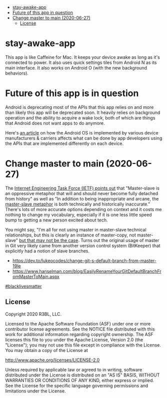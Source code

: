 <!-- START doctoc generated TOC please keep comment here to allow auto update -->
<!-- DON'T EDIT THIS SECTION, INSTEAD RE-RUN doctoc TO UPDATE -->

- [stay-awake-app](#stay-awake-app)
- [Future of this app in question](#future-of-this-app-in-question)
- [Change master to main (2020-06-27)](#change-master-to-main-2020-06-27)
  - [License](#license)

<!-- END doctoc generated TOC please keep comment here to allow auto update -->

# stay-awake-app

This app is like Caffeine for Mac. It keeps your device awake as long as it's connected to power. It also uses quick
settings tiles from Android N as its main interface. It also works on Android O (with the new background behaviors).

# Future of this app is in question

Android is deprecating most of the APIs that this app relies on and more than likely this app will be deprecated soon.
It heavily relies on background operation and the ability to acquire a wake lock, both of which are things that Android
does not want apps to do anymore.

Here's [an article](https://medium.com/nala-money/the-bifurcation-of-android-6fa1cced074d) on how the Android OS is
implemented by various device manufacturers & carriers affects what can be done by app developers using the APIs that
are implemented differently on each device.

# Change master to main (2020-06-27)

The
[Internet Engineering Task Force (IETF) points out](https://tools.ietf.org/id/draft-knodel-terminology-00.html#rfc.section.1.1.1)
that "Master-slave is an oppressive metaphor that will and should never become fully detached from history" as well as
"In addition to being inappropriate and arcane, the
[master-slave metaphor](https://github.com/bitkeeper-scm/bitkeeper/blob/master/doc/HOWTO.ask?WT.mc_id=-blog-scottha#L231-L232)
is both technically and historically inaccurate." There's lots of more accurate options depending on context and it
costs me nothing to change my vocabulary, especially if it is one less little speed bump to getting a new person excited
about tech.

You might say, "I'm all for not using master in master-slave technical relationships, but this is clearly an instance of
master-copy, not master-slave"
[but that may not be the case](https://mail.gnome.org/archives/desktop-devel-list/2019-May/msg00066.html). Turns out the
original usage of master in Git very likely came from another version control system (BitKeeper) that explicitly had a
notion of slave branches.

- https://dev.to/lukeocodes/change-git-s-default-branch-from-master-19le
- https://www.hanselman.com/blog/EasilyRenameYourGitDefaultBranchFromMasterToMain.aspx

[#blacklivesmatter](https://blacklivesmatter.com/)

## License

Copyright 2020 R3BL, LLC.

Licensed to the Apache Software Foundation (ASF) under one or more contributor license agreements. See the NOTICE file
distributed with this work for additional information regarding copyright ownership. The ASF licenses this file to you
under the Apache License, Version 2.0 (the "License"); you may not use this file except in compliance with the License.
You may obtain a copy of the License at

http://www.apache.org/licenses/LICENSE-2.0

Unless required by applicable law or agreed to in writing, software distributed under the License is distributed on an
"AS IS" BASIS, WITHOUT WARRANTIES OR CONDITIONS OF ANY KIND, either express or implied. See the License for the specific
language governing permissions and limitations under the License.
